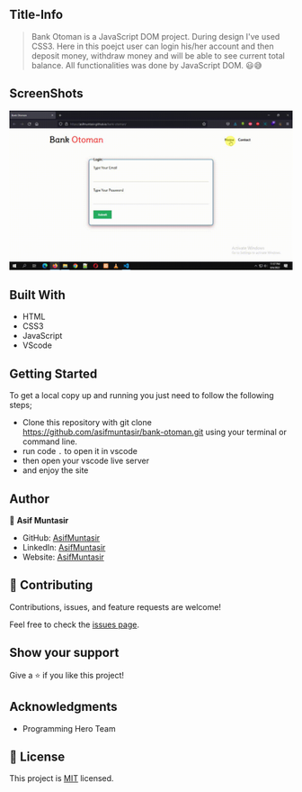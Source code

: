 ## Title-Info
> Bank Otoman is a JavaScript DOM project. During design I've used CSS3. Here in this poejct user can login his/her account and then deposit money, withdraw money and will be able to see current total balance. All functionalities was done by JavaScript DOM. 😃😅 


## ScreenShots
![](ottoman-bank.gif)


## Built With
- HTML
- CSS3
- JavaScript
- VScode


## Getting Started
To get a local copy up and running you just need to follow the following steps;
- Clone this repository with
git clone https://github.com/asifmuntasir/bank-otoman.git using your terminal or command line.
- run code `.` to open it in vscode
- then open your vscode live server
- and enjoy the site


## Author

👤 **Asif Muntasir**

- GitHub: [AsifMuntasir](https://github.com/asifmuntasir)
- LinkedIn: [AsifMuntasir](https://www.linkedin.com/in/asif-muntasir-shuaib/)
- Website: [AsifMuntasir](https://asifmuntasir.github.io/)


## 🤝 Contributing

Contributions, issues, and feature requests are welcome!

Feel free to check the [issues page](../../issues/).

## Show your support

Give a ⭐️ if you like this project!

## Acknowledgments

- Programming Hero Team

## 📝 License

This project is [MIT](./MIT.md) licensed.